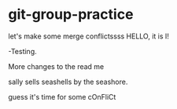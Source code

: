 # git-group-practice

let's make some merge conflictssss
HELLO, it is I!

-Testing.


More changes to the read me

sally sells seashells by the seashore.

guess it's time for some cOnFliCt